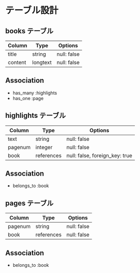# テーブル設計

## books テーブル

| Column             | Type     | Options     |
| ------------------ | -------- | ----------- |
| title              | string   | null: false |
| content            | longtext | null: false |

## Association

- has_many :highlights
- has_one :page

## highlights テーブル

| Column             | Type       | Options                        |
| ------------------ | ---------- | ------------------------------ |
| text               | string     | null: false                    |
| pagenum            | integer    | null: false                    |
| book               | references | null: false, foreign_key: true |

## Association

- belongs_to :book

## pages テーブル

| Column             | Type       | Options                        |
| ------------------ | ---------- | ------------------------------ |
| pagenum            | string     | null: false                    |
| book               | references | null: false                    |

## Association
- belongs_to :book